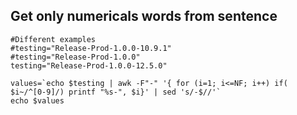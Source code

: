 ## Get only numericals words from sentence 

```
#Different examples
#testing="Release-Prod-1.0.0-10.9.1"
#testing="Release-Prod-1.0.0"
testing="Release-Prod-1.0.0-12.5.0"

values=`echo $testing | awk -F"-" '{ for (i=1; i<=NF; i++) if( $i~/^[0-9]/) printf "%s-", $i}' | sed 's/-$//'`
echo $values
```
